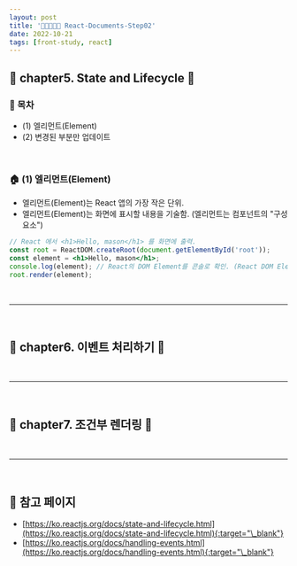 ```yaml
---
layout: post
title: '👨‍👦‍👦👩‍👧 React-Documents-Step02'
date: 2022-10-21
tags: [front-study, react]
---
```


## 🚌 chapter5. State and Lifecycle 👋

### 📝 목차

- (1) 엘리먼트(Element)
- (2) 변경된 부분만 업데이트

<br/>

### 🏠 (1) 엘리먼트(Element)

- 엘리먼트(Element)는 React 앱의 가장 작은 단위.
- 엘리먼트(Element)는 화면에 표시할 내용을 기술함. (엘리먼트는 컴포넌트의 "구성 요소")

```jsx
// React 에서 <h1>Hello, mason</h1> 를 화면에 출력.
const root = ReactDOM.createRoot(document.getElementById('root'));
const element = <h1>Hello, mason</h1>;
console.log(element); // React의 DOM Element를 콘솔로 확인. (React DOM Element)
root.render(element);
```

<br/>

---

<br/>

## 🚌 chapter6. 이벤트 처리하기 👋

<br/>

---

<br/>

## 🚌 chapter7. 조건부 렌더링 👋

<br/>

---

<br/>

## 🎫 참고 페이지

- [https://ko.reactjs.org/docs/state-and-lifecycle.html](https://ko.reactjs.org/docs/state-and-lifecycle.html){:target="\_blank"}
- [https://ko.reactjs.org/docs/handling-events.html](https://ko.reactjs.org/docs/handling-events.html){:target="\_blank"}
  <br/>
